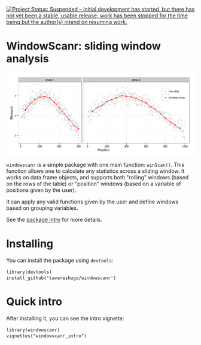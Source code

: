 [![Project Status: Suspended – Initial development has started, but there has not yet been a stable, usable release; work has been stopped for the time being but the author(s) intend on resuming work.](http://www.repostatus.org/badges/latest/suspended.svg)](http://www.repostatus.org/#suspended)


# WindowScanr: sliding window analysis

![](./vignettes/window_example.png)

`windowscanr` is a simple package with one main function: `winScan()`. This function 
allows one to calculate any statistics across a sliding window. It works on data.frame objects, 
and supports both "rolling" windows (based on the rows of the table) or "position" windows 
(based on a variable of positions given by the user). 

It can apply any valid functions given by the user and define windows based on grouping variables. 

See the [package intro](./vignettes/windowscanr_intro.md) for more details.

# Installing

You can install the package using `devtools`:

```
library(devtools)
install_github('tavareshugo/windowscanr')
```

# Quick intro

After installing it, you can see the intro vignette:

```
library(windowscanr)
vignettes("windowscanr_intro")
```
